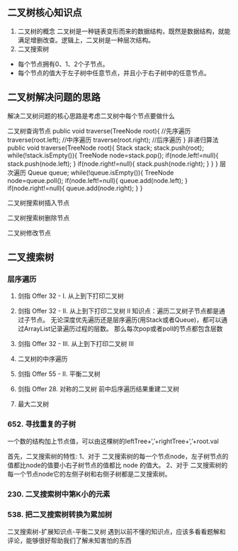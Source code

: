 ## 二叉树核心知识点
1. 二叉树的概念
二叉树是一种链表变形而来的数据结构，既然是数据结构，就能满足增删改查。逻辑上，二叉树是一种层次结构。
2. 二叉搜索树
- 每个节点拥有0、1、2个子节点。
- 每个节点的值大于左子树中任意节点，并且小于右子树中的任意节点。

## 二叉树解决问题的思路
解决二叉树问题的核心思路是考虑二叉树中每个节点要做什么

二叉树查询节点
public void traverse(TreeNode root){
    //先序遍历
    traverse(root.left);
    //中序遍历
    traverse(root.right);
    //后序遍历
}
非递归算法
public void traverse(TreeNode root){
    Stack stack;
    stack.push(root);
    while(!stack.isEmpty()){
        TreeNode node=stack.pop();
        if(node.left!=null){                                                                                                                                                                                                                                                                                                                                                                                                                                                                                                                                                                                                                                                                                                                                                                                                                                                                                                                                                                                                                                                                                                                                                                                                                                                                                                                                                                                                                                                                                                                                                                                                                                                                                                                                                                                                                                                                                                                                                                                                                                                                                                                                                                                                                                                                                                                                                                                                                                                                                                                                                                                                                                                                                                                                                                                                                                                                                                                                                                                                                                                                                                                                                                                                                                                                                                                                                                                                                                                                                                                                                                                                                                                                                                                                                                                                                                                                                                                                                                                                                                                                                                                                                                                                                                                                                                                                                                                                                                                                                                                                                                                                                                                                                                                                                                                                                                                                                                                                                                                                                                                                                                                                                                                                                                                                                                                                                                                                                                                                                                                                                                                                                                                                                                                                                                                                                                                                                                                                                                                                                                                                                                                                                                                                                                                                                                                                                                                                                                                                                                                                                                                                                                                                                                                                                                                                                                                                                                                                                                                                                                                                                                                                                                                                                                                                                                                                                                                                                                                                                                                                                                                                                                                                                                                                                                                                                                                                                                                                                                                                                                                                                                                                                                                                                                                                                                                                                                                                                                                                                                                                                                                                                                                                                                                                                                                                                                                                                                                                                                                                                                                                                                                                                                                                                                                                                                                                                                                                                                                                                                                                                                                                                                                                                                                                                                                                                                                                                                                                                                                                                                                                                                                                                                                                                                                                                                                                                                                                                                                                                                                                                                                                                                                                                                                                                                                                                                                                                                                                                                                                                                                                                                                                                                                                                                                                                                                                                                                                                                                                                                                                                                                                                                                                                                                                                                                                                                                                                                                                                                                                                                                                                                                                                                                                                                                                                                                                                                                                                                                                                                                                                                                                                                                                                                                                                                                                                                                                                                                                                                                                                                                                                                                                                                                                                                                                                                                                                                                                                                                                                                                                                                                                                                                                                                                                                                                                                                                                                                                                                                                                                                                                                                                                                                                                                                                                                                                                                                                                                                                                                                                                                                                                                                                                                                                                                                                                                                                                                                                                                                                                                                                                                                                                                                                                                                                                                                                                                                                                                                                                                                                                                                                                                                                                                                                                                                                                                                                                                                                                                                                                                                                                                                                                                                                                                                                                                                                                                                                                                                                                                                                                                                                                                                                                                                                                                                                                                                                                                                                                                                                                                                                                                                                                                                                                                                                                                                                                                                                                                                                                                                                                                                                                                                                                                                                                                                                                                                                                                                                                                                                                                                                                                                                                                                                                             
            stack.push(node.left);
        }
        if(node.right!=null){
            stack.push(node.right);
        }
    }
} 
层次遍历
Queue queue;
while(!queue.isEmpty()){
    TreeNode node=queue.poll();
    if(node.left!=null){
        queue.add(node.left);
    }
    if(node.right!=null){
        queue.add(node.right);
    }
}


二叉树搜索树插入节点

二叉树搜索树删除节点

二叉树修改节点

## 二叉搜索树
### 层序遍历
1. 剑指 Offer 32 - I. 从上到下打印二叉树

2. 剑指 Offer 32 - II. 从上到下打印二叉树 II
知识点：遍历二叉树子节点都是通过子节点。
无论深度优先遍历还是层序遍历(用Stack或者Queue)，都可以通过ArrayList记录遍历过程的层数。
那么每次pop或者poll的节点都包含层数

3. 剑指 Offer 32 - III. 从上到下打印二叉树 III

4. 二叉树的中序遍历 
5. 剑指 Offer 55 - II. 平衡二叉树

6. 剑指 Offer 28. 对称的二叉树
前中后序遍历结果重建二叉树
7. 最大二叉树
### 652. 寻找重复的子树
一个数的结构加上节点值，可以由这棵树的leftTree+‘,’+rightTree+‘,’+root.val

首先，二叉搜索树的特性:
1、对于 二叉搜索树的每一个节点node，左子树节点的值都比node的值要小右子树节点的值都比 node 的值大。
2、对于 二叉搜索树的每一个节点node它的左侧子树和右侧子树都是二叉搜索树。
### 230. 二叉搜索树中第K小的元素

### 538. 把二叉搜索树转换为累加树

二叉搜索树-扩展知识点-平衡二叉树
遇到以前不懂的知识点，应该多看看题解和评论，能够很好帮助我们了解未知害怕的东西



